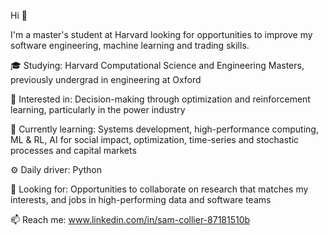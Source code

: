 Hi 👋

I'm a master's student at Harvard looking for opportunities to improve my software engineering, machine learning and trading skills.

🎓 Studying: Harvard Computational Science and Engineering Masters, previously undergrad in engineering at Oxford<br />

👀 Interested in: Decision-making through optimization and reinforcement learning, particularly in the power industry<br />

🌱 Currently learning: Systems development, high-performance computing, ML & RL, AI for social impact, optimization, time-series and stochastic processes and capital markets<br />

⚙️ Daily driver: Python<br />

🏢 Looking for: Opportunities to collaborate on research that matches my interests, and jobs in high-performing data and software teams<br />

📫 Reach me: www.linkedin.com/in/sam-collier-87181510b<br />

<!---
colliers95/collier\95 is a ✨ special ✨ repository because its `README.md` (this file) appears on your GitHub profile.
You can click the Preview link to take a look at your changes.
--->
